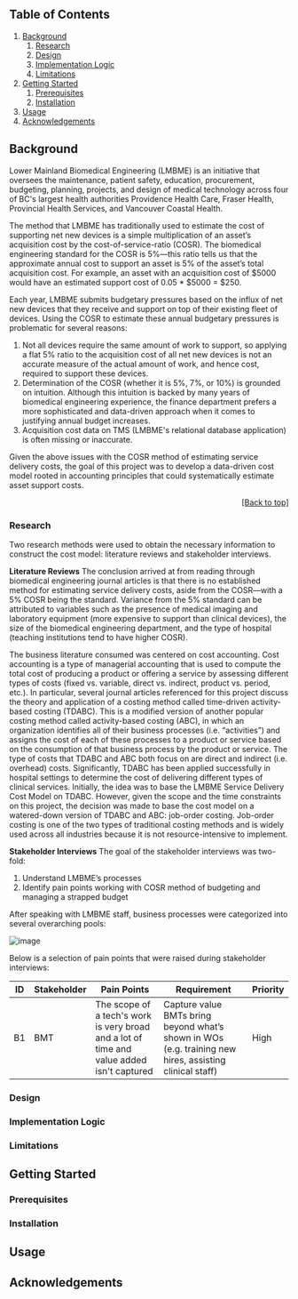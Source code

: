 <div id="top"></div>

## Table of Contents
1. [Background](#background)
    1. [Research](#research)
    2. [Design](#design)
    3. [Implementation Logic](#implementation-logic)
    4. [Limitations](#limitations)
2. [Getting Started](#getting-started)
    1. [Prerequisites](#prerequisites)
    2. [Installation](#installation)
3. [Usage](#usage)
4. [Acknowledgements](#acknowledgements)

## Background
Lower Mainland Biomedical Engineering (LMBME) is an initiative that oversees the maintenance, patient safety, education,
procurement, budgeting, planning, projects, and design of medical technology across four of BC's largest health authorities
Providence Health Care, Fraser Health, Provincial Health Services, and Vancouver Coastal Health.  

The method that LMBME has traditionally used to estimate the cost of supporting net new devices is a simple multiplication of an
asset’s acquisition cost by the cost-of-service-ratio (COSR). The biomedical engineering standard for the COSR is 5%—this ratio
tells us that the approximate annual cost to support an asset is 5% of the asset’s total acquisition cost. For example, an asset
with an acquisition cost of $5000 would have an estimated support cost of 0.05 * $5000 = $250.

Each year, LMBME submits budgetary pressures based on the influx of net new devices that they receive and support on top of their
existing fleet of devices. Using the COSR to estimate these annual budgetary pressures is problematic for several reasons:

1. Not all devices require the same amount of work to support, so applying a flat 5% ratio to the acquisition cost of all net new devices is not an accurate measure of the actual amount of work, and hence cost, required to support these devices.
2. Determination of the COSR (whether it is 5%, 7%, or 10%) is grounded on intuition. Although this intuition is backed by many years of biomedical engineering experience, the finance department prefers a more sophisticated and data-driven approach when it comes to justifying annual budget increases.
4. Acquisition cost data on TMS (LMBME's relational database application) is often missing or inaccurate. 

Given the above issues with the COSR method of estimating service delivery costs, the goal of this project was to develop a data-driven cost model rooted in accounting principles that could systematically estimate asset support costs.

<p align="right"><a href="#top">[Back to top]</a></p>

### Research
Two research methods were used to obtain the necessary information to construct the cost model: literature reviews and stakeholder interviews.

**Literature Reviews**
The conclusion arrived at from reading through biomedical engineering journal articles is that there is no established method for
estimating service delivery costs, aside from the COSR—with a 5% COSR being the standard. Variance from the 5% standard can be
attributed to variables such as the presence of medical imaging and laboratory equipment (more expensive to support than clinical
devices), the size of the biomedical engineering department, and the type of hospital (teaching institutions tend to have higher
COSR).

The business literature consumed was centered on cost accounting. Cost accounting is a type of managerial accounting that is used
to compute the total cost of producing a product or offering a service by assessing different types of costs (fixed vs. variable,
direct vs. indirect, product vs. period, etc.). In particular, several journal articles referenced for this project discuss the
theory and application of a costing method called time-driven activity-based costing (TDABC). This is a modified version of
another popular costing method called activity-based costing (ABC), in which an organization identifies all of their business
processes (i.e. “activities”) and assigns the cost of each of these processes to a product or service based on the
consumption of that business process by the product or service. The type of costs that TDABC and ABC both focus on are direct and
indirect (i.e. overhead) costs. Significantly, TDABC has been applied successfully in hospital settings to determine the cost of
delivering different types of clinical services. Initially, the idea was to base the LMBME Service Delivery Cost Model on TDABC.
However, given the scope and the time constraints on this project, the decision was made to base the cost model on a watered-down
version of TDABC and ABC: job-order costing. Job-order costing is one of the two types of traditional costing methods and is
widely used across all industries because it is not resource-intensive to implement.

**Stakeholder Interviews**
The goal of the stakeholder interviews was two-fold:
1. Understand LMBME’s processes
2. Identify pain points working with COSR method of budgeting and managing a strapped budget

After speaking with LMBME staff, business processes were categorized into several overarching pools:

![image](https://user-images.githubusercontent.com/54252001/147626748-ab9f2f77-a766-40b4-86bd-29e6f0a01a98.png)

Below is a selection of pain points that were raised during stakeholder interviews:

| ID | Stakeholder | Pain Points | Requirement | Priority |
|----|-------------|-------------|-------------|----------|
| B1 | BMT         | The scope of a tech's work is very broad and a lot of time and value added isn't captured | Capture value BMTs bring beyond what’s shown in WOs (e.g. training new hires, assisting clinical staff) | High |

### Design

### Implementation Logic

### Limitations

## Getting Started

### Prerequisites

### Installation

## Usage

## Acknowledgements 
